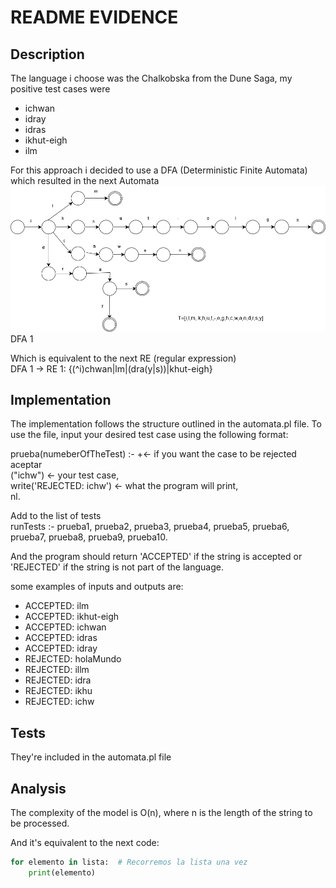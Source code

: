 # README EVIDENCE
## Description
The language i choose was the Chalkobska from the Dune Saga, my positive test cases were
* ichwan
* idray
* idras
* ikhut-eigh
* ilm

For this approach i decided to use a DFA (Deterministic Finite Automata) which resulted in the next Automata
![alt text](https://github.com/elunacado/Automata/blob/main/automata.drawio(1).png) DFA 1

Which is equivalent to the next RE (regular expression) <br />
DFA 1 -> RE 1: {(^i)chwan|lm|(dra(y|s))|khut-eigh}

## Implementation
The implementation follows the structure outlined in the automata.pl file. To use the file, input your desired test case using the following format:<br />

prueba(numeberOfTheTest) :- \+<- if you want the case to be rejected aceptar <br />
("ichw") <- your test case, <br />
write('REJECTED: ichw') <- what the program will print,<br />
nl. <br />


Add to the list of tests<br />
runTests :-    prueba1, prueba2, prueba3, prueba4, prueba5, prueba6, prueba7, prueba8, prueba9, prueba10.<br />

And the program should return 'ACCEPTED' if the string is accepted or 'REJECTED' if the string is not part of the language. <br />

some examples of inputs and outputs are:<br /> 
* ACCEPTED: ilm 
* ACCEPTED: ikhut-eigh 
* ACCEPTED: ichwan 
* ACCEPTED: idras 
* ACCEPTED: idray 
* REJECTED: holaMundo 
* REJECTED: illm 
* REJECTED: idra 
* REJECTED: ikhu 
* REJECTED: ichw 

## Tests
They're included in the automata.pl file <br />

## Analysis
The complexity of the model is O(n), where n is the length of the string to be processed. <br />

And it's equivalent to the next code:
```python
for elemento in lista:  # Recorremos la lista una vez
    print(elemento)
```




